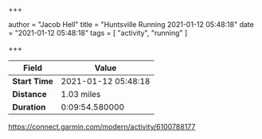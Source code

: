 +++

author = "Jacob Hell"
title = "Huntsville Running 2021-01-12 05:48:18"
date = "2021-01-12 05:48:18"
tags = [
    "activity", "running"
]

+++

<!--more-->

|Field  |Value  |
|--- | --- |
|**Start Time**|2021-01-12 05:48:18|
|**Distance**|1.03 miles|
|**Duration**|0:09:54.580000|

https://connect.garmin.com/modern/activity/6100788177
